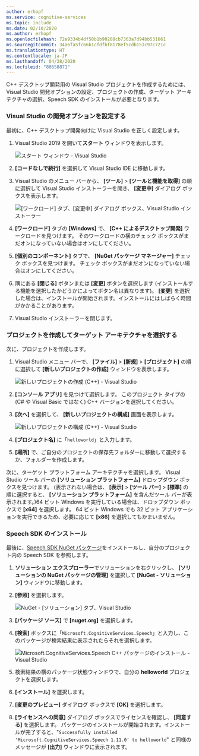 ```yaml
---
author: erhopf
ms.service: cognitive-services
ms.topic: include
ms.date: 02/10/2020
ms.author: erhopf
ms.openlocfilehash: 72e9334b4df58b1b90288cb7363a7d94bb531661
ms.sourcegitcommit: 34a6fa5fc66b1cfdfbf8178ef5cdb151c97c721c
ms.translationtype: HT
ms.contentlocale: ja-JP
ms.lasthandoff: 04/28/2020
ms.locfileid: "80658871"
---
```

C++ デスクトップ開発用の Visual Studio プロジェクトを作成するためには、Visual Studio 開発オプションの設定、プロジェクトの作成、ターゲット アーキテクチャの選択、Speech SDK のインストールが必要となります。

### <a name="set-up-visual-studio-development-options"></a>Visual Studio の開発オプションを設定する

最初に、C++ デスクトップ開発向けに Visual Studio を正しく設定します。

1. Visual Studio 2019 を開いて**スタート** ウィンドウを表示します。

   ![スタート ウィンドウ - Visual Studio](../articles/cognitive-services/Speech-Service/media/sdk/vs-start-window.png)

1. **[コードなしで続行]** を選択して Visual Studio IDE に移動します。

1. Visual Studio のメニュー バーから、 **[ツール]**  >  **[ツールと機能を取得]** の順に選択して Visual Studio インストーラーを開き、 **[変更中]** ダイアログ ボックスを表示します。

   ![[ワークロード] タブ、[変更中] ダイアログ ボックス、Visual Studio インストーラー](../articles/cognitive-services/Speech-Service/media/sdk/vs-enable-cpp-workload.png)

1. **[ワークロード]** タブの **[Windows]** で、 **[C++ によるデスクトップ開発]** ワークロードを見つけます。 そのワークロードの横のチェック ボックスがまだオンになっていない場合はオンにしてください。

1. **[個別のコンポーネント]** タブで、 **[NuGet パッケージ マネージャー]** チェック ボックスを見つけます。 チェック ボックスがまだオンになっていない場合はオンにしてください。

1. 隅にある **[閉じる]** ボタンまたは **[変更]** ボタンを選択します (インストールする機能を選択したかどうかによってボタン名は異なります)。 **[変更]** を選択した場合は、インストールが開始されます。インストールにはしばらく時間がかかることがあります。

1. Visual Studio インストーラーを閉じます。

### <a name="create-the-project-and-select-the-target-architecture"></a>プロジェクトを作成してターゲット アーキテクチャを選択する

次に、プロジェクトを作成します。

1. Visual Studio メニュー バーで、 **[ファイル]**  >  **[新規]**  >  **[プロジェクト]** の順に選択して **[新しいプロジェクトの作成]** ウィンドウを表示します。

   ![新しいプロジェクトの作成 (C++) - Visual Studio](../articles/cognitive-services/Speech-Service/media/sdk/qs-cpp-windows-01-new-console-app.png)

1. **[コンソール アプリ]** を見つけて選択します。 このプロジェクト タイプの (C# や Visual Basic ではなく) C++ バージョンを選択してください。

1. **[次へ]** を選択して、 **[新しいプロジェクトの構成]** 画面を表示します。

   ![新しいプロジェクトの構成 (C++) - Visual Studio](../articles/cognitive-services/Speech-Service/media/sdk/vs-enable-cpp-configure-your-new-project.png)

1. **[プロジェクト名]** に「`helloworld`」と入力します。

1. **[場所]** で、ご自分のプロジェクトの保存先フォルダーに移動して選択するか、フォルダーを作成します。

次に、ターゲット プラットフォーム アーキテクチャを選択します。 Visual Studio ツール バーの **[ソリューション プラットフォーム]** ドロップダウン ボックスを見つけます。 (表示されない場合は、 **[表示]**  >  **[ツール バー]**  >  **[標準]** の順に選択すると、 **[ソリューション プラットフォーム]** を含んだツール バーが表示されます。)64 ビット Windows を実行している場合は、ドロップダウン ボックスで **[x64]** を選択します。 64 ビット Windows でも 32 ビット アプリケーションを実行できるため、必要に応じて **[x86]** を選択してもかまいません。

### <a name="install-the-speech-sdk"></a>Speech SDK のインストール

最後に、[Speech SDK NuGet パッケージ](https://aka.ms/csspeech/nuget)をインストールし、自分のプロジェクト内の Speech SDK を参照します。

1. **ソリューション エクスプローラー**でソリューションを右クリックし、 **[ソリューションの NuGet パッケージの管理]** を選択して **[NuGet - ソリューション]** ウィンドウに移動します。

1. **[参照]** を選択します。

   ![NuGet - [ソリューション] タブ、Visual Studio](../articles/cognitive-services/Speech-Service/media/sdk/qs-cpp-windows-03-manage-nuget-packages.png)

1. **[パッケージ ソース]** で **[nuget.org]** を選択します。

1. **[検索]** ボックスに「`Microsoft.CognitiveServices.Speech`」と入力し、このパッケージが検索結果に表示されたらそれを選択します。

   ![Microsoft.CognitiveServices.Speech C++ パッケージのインストール - Visual Studio](../articles/cognitive-services/Speech-Service/media/sdk/qs-cpp-windows-04-nuget-install-1.0.0.png)

1. 検索結果の横のパッケージ状態ウィンドウで、自分の **helloworld** プロジェクトを選択します。

1. **[インストール]** を選択します。

1. **[変更のプレビュー]** ダイアログ ボックスで **[OK]** を選択します。

1. **[ライセンスへの同意]** ダイアログ ボックスでライセンスを確認し、 **[同意する]** を選択します。 パッケージのインストールが開始されます。インストールが完了すると、"`Successfully installed 'Microsoft.CognitiveServices.Speech 1.11.0' to helloworld`" と同様のメッセージが **[出力]** ウィンドウに表示されます。
